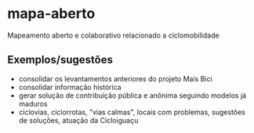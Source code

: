 # mapa-aberto
Mapeamento aberto e colaborativo relacionado a ciclomobilidade

## Exemplos/sugestões
* consolidar os levantamentos anteriores do projeto Mais Bici
* consolidar informação histórica
* gerar solução de contribuição pública e anônima seguindo modelos já maduros
* ciclovias, ciclorrotas, "vias calmas", locais com problemas, sugestões de soluções, atuação da Cicloiguaçu
